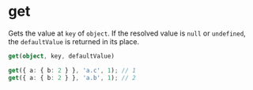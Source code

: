 # get

Gets the value at `key` of `object`. If the resolved value is `null` or `undefined`, the `defaultValue` is returned in its place.

```ts
get(object, key, defaultValue)

get({ a: { b: 2 } }, 'a.c', 1); // 1
get({ a: { b: 2 } }, 'a.b', 1); // 2
```
